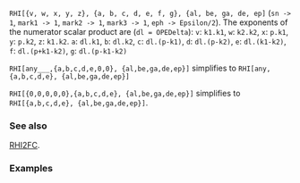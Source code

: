 `RHI[{v, w, x, y, z}, {a, b, c, d, e, f, g}, {al, be, ga, de, ep]`  (`sn -> 1`, `mark1 -> 1`, `mark2 -> 1`, `mark3 -> 1`, `eph -> Epsilon/2`). The exponents of the numerator scalar product are (`dl = OPEDelta`): `v`: `k1.k1`, `w`: `k2.k2`,  `x`: `p.k1`, `y`: `p.k2`, `z`: `k1.k2`. `a`: `dl.k1`, `b`: `dl.k2`, `c`: `dl.(p-k1)`, `d`: `dl.(p-k2)`, `e`: `dl.(k1-k2)`, `f`: `dl.(p+k1-k2)`, `g`: `dl.(p-k1-k2)`

`RHI[any___,{a,b,c,d,e,0,0}, {al,be,ga,de,ep}]` simplifies to `RHI[any, {a,b,c,d,e}, {al,be,ga,de,ep}]`

`RHI[{0,0,0,0,0},{a,b,c,d,e}, {al,be,ga,de,ep}]` simplifies to `RHI[{a,b,c,d,e}, {al,be,ga,de,ep}]`.

### See also

[RHI2FC](RHI2FC).

### Examples